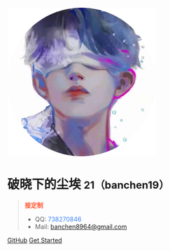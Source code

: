 ![logo](_media/Logo.png)

# 破晓下的尘埃 <small>21（banchen19）</small>

> **<span style="color: #ff5733;">接定制</span>**
> - QQ: <span style="color: #4285f4;">738270846</span>
> - Mail: <span style="color: #4285f4;">banchen8964@gmail.com</span>


[GitHub](https://github.com/banchen19/)
[Get Started](zh-cn/)